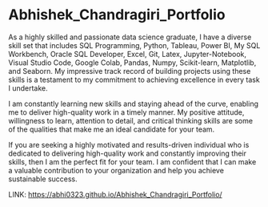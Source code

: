 # Abhishek_Chandragiri_Portfolio

As a highly skilled and passionate data science graduate, I have a diverse skill set that includes SQL Programming, Python, Tableau, Power BI, My SQL Workbench, Oracle SQL Developer, Excel, Git, Latex, Jupyter-Notebook, Visual Studio Code, Google Colab, Pandas, Numpy, Scikit-learn, Matplotlib, and Seaborn. My impressive track record of building projects using these skills is a testament to my commitment to achieving excellence in every task I undertake.

I am constantly learning new skills and staying ahead of the curve, enabling me to deliver high-quality work in a timely manner. My positive attitude, willingness to learn, attention to detail, and critical thinking skills are some of the qualities that make me an ideal candidate for your team.

If you are seeking a highly motivated and results-driven individual who is dedicated to delivering high-quality work and constantly improving their skills, then I am the perfect fit for your team. I am confident that I can make a valuable contribution to your organization and help you achieve sustainable success.

LINK: https://abhi0323.github.io/Abhishek_Chandragiri_Portfolio/
